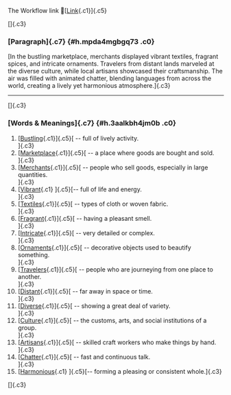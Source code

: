The Workflow link
👏[[Link](https://www.google.com/url?q=http://www.google.com&sa=D&source=editors&ust=1760005442204520&usg=AOvVaw0NnrqK2MQmXR-5B0_2Rd6h){.c1}]{.c5}

[]{.c3}

### [Paragraph]{.c7} {#h.mpda4mgbgq73 .c0}

[In the bustling marketplace, merchants displayed vibrant textiles,
fragrant spices, and intricate ornaments. Travelers from distant lands
marveled at the diverse culture, while local artisans showcased their
craftsmanship. The air was filled with animated chatter, blending
languages from across the world, creating a lively yet harmonious
atmosphere.]{.c3}

------------------------------------------------------------------------

[]{.c3}

### [Words & Meanings]{.c7} {#h.3aalkbh4jm0b .c0}

1.  [[Bustling](https://www.google.com/url?q=http://www.google.com&sa=D&source=editors&ust=1760005442206552&usg=AOvVaw0vZifuCcFfhkwpeZU6d1bg){.c1}]{.c5}[ --
    full of lively activity.\
    ]{.c3}
2.  [[Marketplace](https://www.google.com/url?q=http://www.google.com&sa=D&source=editors&ust=1760005442207043&usg=AOvVaw0DzmPCqGCpPtpWjDhy8m2c){.c1}]{.c5}[ --
    a place where goods are bought and sold.\
    ]{.c3}
3.  [[Merchants](https://www.google.com/url?q=http://www.google.com&sa=D&source=editors&ust=1760005442207495&usg=AOvVaw1MPOoONCUI76Xng2Nxhp7w){.c1}]{.c5}[ --
    people who sell goods, especially in large quantities.\
    ]{.c3}
4.  [[Vibrant](https://www.google.com/url?q=http://www.google.com&sa=D&source=editors&ust=1760005442207966&usg=AOvVaw3POWwOocwxRPPEDiRSkRNJ){.c1}
    ]{.c5}[-- full of life and energy.\
    ]{.c3}
5.  [[Textiles](https://www.google.com/url?q=http://www.google.com&sa=D&source=editors&ust=1760005442208340&usg=AOvVaw2jCVYn6OsEumD9VUkwNeyJ){.c1}]{.c5}[ --
    types of cloth or woven fabric.\
    ]{.c3}
6.  [[Fragrant](https://www.google.com/url?q=http://www.google.com&sa=D&source=editors&ust=1760005442208718&usg=AOvVaw11beKKOj-OsT0Jx4jktJ2W){.c1}]{.c5}[ --
    having a pleasant smell.\
    ]{.c3}
7.  [[Intricate](https://www.google.com/url?q=http://www.google.com&sa=D&source=editors&ust=1760005442209085&usg=AOvVaw2dYocIvub4WcPlxF4LPUBn){.c1}]{.c5}[ --
    very detailed or complex.\
    ]{.c3}
8.  [[Ornaments](https://www.google.com/url?q=http://www.google.com&sa=D&source=editors&ust=1760005442209454&usg=AOvVaw2P_k2KbEcx7unxgAtdIn_7){.c1}]{.c5}[ --
    decorative objects used to beautify something.\
    ]{.c3}
9.  [[Travelers](https://www.google.com/url?q=http://www.google.com&sa=D&source=editors&ust=1760005442209873&usg=AOvVaw0ZPN1573r5R0HyozA1ak9r){.c1}]{.c5}[ --
    people who are journeying from one place to another.\
    ]{.c3}
10. [[Distant](https://www.google.com/url?q=http://www.google.com&sa=D&source=editors&ust=1760005442210328&usg=AOvVaw3oZyPV3uBWE77in8J1pGHy){.c1}]{.c5}[ --
    far away in space or time.\
    ]{.c3}
11. [[Diverse](https://www.google.com/url?q=http://www.google.com&sa=D&source=editors&ust=1760005442210696&usg=AOvVaw3pLglPQUynT-LryLj6xNkW){.c1}]{.c5}[ --
    showing a great deal of variety.\
    ]{.c3}
12. [[Culture](https://www.google.com/url?q=http://www.google.com&sa=D&source=editors&ust=1760005442211120&usg=AOvVaw0EkBqIsaVVTNon0Vxd_-xj){.c1}]{.c5}[ --
    the customs, arts, and social institutions of a group.\
    ]{.c3}
13. [[Artisans](https://www.google.com/url?q=http://www.google.com&sa=D&source=editors&ust=1760005442211591&usg=AOvVaw0duIUvRZlWJ5Ije32PFTUV){.c1}]{.c5}[ --
    skilled craft workers who make things by hand.\
    ]{.c3}
14. [[Chatter](https://www.google.com/url?q=http://www.google.com&sa=D&source=editors&ust=1760005442212038&usg=AOvVaw14_tr0Z4QgWh6metJN-2D9){.c1}]{.c5}[ --
    fast and continuous talk.\
    ]{.c3}
15. [[Harmonious](https://www.google.com/url?q=http://www.google.com&sa=D&source=editors&ust=1760005442212428&usg=AOvVaw3N6Vfyu6MMEkj11WfY6P0c){.c1}
    ]{.c5}[-- forming a pleasing or consistent whole.]{.c3}

[]{.c3}
